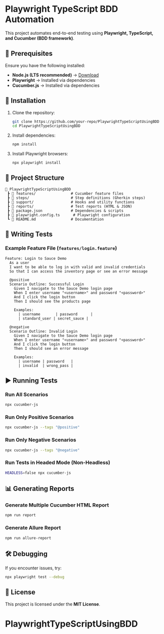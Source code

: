 # Playwright TypeScript BDD Automation

This project automates end-to-end testing using **Playwright, TypeScript, and Cucumber (BDD framework)**.

## 📌 Prerequisites

Ensure you have the following installed:
- **Node.js (LTS recommended)** → [Download](https://nodejs.org/)
- **Playwright** → Installed via dependencies
- **Cucumber.js** → Installed via dependencies

## 🚀 Installation

1. Clone the repository:
   ```sh
   git clone https://github.com/your-repo/PlaywrightTypeScriptUsingBDD.git
   cd PlaywrightTypeScriptUsingBDD
   ```
2. Install dependencies:
   ```sh
   npm install
   ```
3. Install Playwright browsers:
   ```sh
   npx playwright install
   ```

## 📂 Project Structure

```
📂 PlaywrightTypeScriptUsingBDD
 ┣ 📂 features/                # Cucumber feature files
 ┣ 📂 steps/                   # Step definitions (Gherkin steps)
 ┣ 📂 support/                 # Hooks and utility functions
 ┣ 📂 reports/                 # Test reports (HTML & JSON)
 ┣ 📜 package.json             # Dependencies & scripts
 ┣ 📜 playwright.config.ts      # Playwright configuration
 ┗ 📜 README.md                # Documentation
```

## 📝 Writing Tests

### Example Feature File (`features/login.feature`)
```gherkin
Feature: Login to Sauce Demo
  As a user
  I want to be able to log in with valid and invalid credentials
  So that I can access the inventory page or see an error message

  @positive
  Scenario Outline: Successful Login
    Given I navigate to the Sauce Demo login page
    When I enter username "<username>" and password "<password>"
    And I click the login button
    Then I should see the products page

    Examples:
      | username       | password      |
      | standard_user | secret_sauce |

  @negative
  Scenario Outline: Invalid Login
    Given I navigate to the Sauce Demo login page
    When I enter username "<username>" and password "<password>"
    And I click the login button
    Then I should see an error message

    Examples:
      | username | password   |
      | invalid  | wrong_pass |
```

## ▶️ Running Tests

### Run All Scenarios
```sh
npx cucumber-js
```

### Run Only Positive Scenarios
```sh
npx cucumber-js --tags "@positive"
```

### Run Only Negative Scenarios
```sh
npx cucumber-js --tags "@negative"
```

### Run Tests in Headed Mode (Non-Headless)
```sh
HEADLESS=false npx cucumber-js
```

## 📊 Generating Reports

### Generate Multiple Cucumber HTML Report
```sh
npm run report
```

### Generate Allure Report
```sh
npm run allure-report
```

## 🛠 Debugging

If you encounter issues, try:
```sh
npx playwright test --debug
```

## 📜 License
This project is licensed under the **MIT License**.

# PlaywrightTypeScriptUsingBDD

